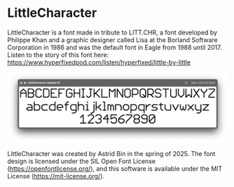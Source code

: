 # LittleCharacter

LittleCharacter is a font made in tribute to LITT.CHR, a font developed by Philippe Khan and a graphic designer called Lisa at the Borland Software Corporation in 1986 and was the default font in Eagle from 1988 until 2017. Listen to the story of this font here: https://www.hyperfixedpod.com/listen/hyperfixed/little-by-little

[![Preview of the LittleCharacter font](preview.png)](preview.png)

LittleCharacter was created by Astrid Bin in the spring of 2025. The font design is licensed under the SIL Open Font License (https://openfontlicense.org/), and this software is available under the MIT License (https://mit-license.org/).
